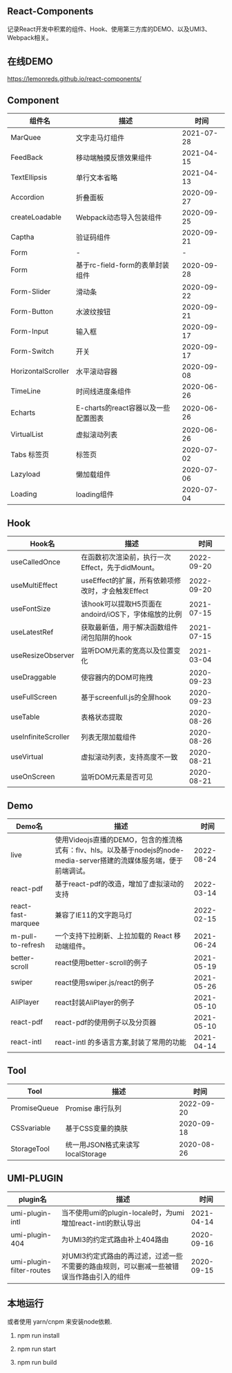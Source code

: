 ## React-Components

记录React开发中积累的组件、Hook、使用第三方库的DEMO、以及UMI3、Webpack相关。

## 在线DEMO

https://lemonreds.github.io/react-components/

## Component

| 组件名        | 描述             | 时间 |
| ----------- | ---------------- | ------ |
| MarQuee | 文字走马灯组件 | 2021-07-28   |
| FeedBack | 移动端触摸反馈效果组件 | 2021-04-15   |
| TextEllipsis | 单行文本省略 |2021-04-13|
| Accordion | 折叠面板 | 2020-09-27 |
| createLoadable | Webpack动态导入包装组件 | 2020-09-25   |
| Captha | 验证码组件 | 2020-09-21  |
| Form | - | -   |
| Form | 基于rc-field-form的表单封装组件 | 2020-09-28  |
| Form-Slider | 滑动条 | 2020-09-22  |
| Form-Button | 水波纹按钮| 2020-09-21  |
| Form-Input | 输入框 | 2020-09-17  |
| Form-Switch | 开关 | 2020-09-17  |
| HorizontalScroller | 水平滚动容器 | 2020-09-08  |
|TimeLine | 时间线进度条组件 | 2020-06-26  |
|Echarts | E-charts的react容器以及一些配置图表 | 2020-06-26  |
|VirtualList | 虚拟滚动列表 | 2020-06-26  |
|Tabs 标签页 | 标签页 | 2020-07-02 |
|Lazyload | 懒加载组件 | 2020-07-06  |
|Loading | loading组件 | 2020-07-04 |

## Hook

| Hook名        | 描述             | 时间 |
| ----------- | ---------------- | ------ |
| useCalledOnce | 在函数初次渲染前，执行一次Effect，先于didMount。 | 2022-09-20 |
| useMultiEffect | useEffect的扩展，所有依赖项修改时，才会触发Effect | 2022-09-20   |
| useFontSize | 该hook可以提取H5页面在andoird/iOS下，字体缩放的比例 |2021-07-15|
| useLatestRef | 获取最新值，用于解决函数组件闭包陷阱的hook | 2021-07-15 |
| useResizeObserver | 监听DOM元素的宽高以及位置变化 | 2021-03-04 |
| useDraggable | 使容器内的DOM可拖拽 | 2020-09-23  |
| useFullScreen | 基于screenfull.js的全屏hook | 2020-09-23  |
| useTable | 表格状态提取 | 2020-08-26  |
| useInfiniteScroller | 列表无限加载组件 | 2020-08-26 |
| useVirtual | 虚拟滚动列表，支持高度不一致 | 2020-08-21  |
| useOnScreen |  监听DOM元素是否可见  | 2020-08-21  |

## Demo


| Demo名        | 描述             | 时间 |
| ----------- | ---------------- | ------ |
| live | 使用Videojs直播的DEMO，包含的推流格式有：flv、hls。以及基于nodejs的node-media-server搭建的流媒体服务端，便于前端调试。 | 2022-08-24 | 
| react-pdf | 基于react-pdf的改造，增加了虚拟滚动的支持 | 2022-03-14 | 
| react-fast-marquee | 兼容了IE11的文字跑马灯 | 2022-02-15 | 
| m-pull-to-refresh | 一个支持下拉刷新、上拉加载的 React 移动端组件。 | 2021-06-24 | 
| better-scroll | react使用better-scroll的例子 | 2021-05-19 | 
| swiper | react使用swiper.js/react的例子  | 2021-05-26 | 
| AliPlayer | react封装AliPlayer的例子  | 2021-05-10 | 
| react-pdf | react-pdf的使用例子以及分页器  | 2021-05-10 | 
| react-intl | react-intl 的多语言方案,封装了常用的功能 | 2021-04-14 | 

 

## Tool

| Tool        | 描述             | 时间 |
| ----------- | ---------------- | ------ |
| PromiseQueue| Promise 串行队列 | 2022-09-20 | 
| CSSvariable| 基于CSS变量的换肤 | 2020-09-18 | 
| StorageTool|  统一用JSON格式来读写localStorage  | 2020-08-26 |


## UMI-PLUGIN

| plugin名        | 描述             | 时间 |
| ----------- | ---------------- | ------ |
| umi-plugin-intl| 当不使用umi的plugin-locale时，为umi增加react-intl的默认导出 | 2021-04-14 | 
| umi-plugin-404|  为UMI3的约定式路由补上404路由  | 2020-09-16 |
| umi-plugin-filter-routes |  对UMI3约定式路由的再过滤，过滤一些不需要的路由规则，可以删减一些被错误当作路由引入的组件  | 2020-09-15 |


## 本地运行

或者使用 yarn/cnpm 来安装node依赖.

1. npm run install

2. npm run start

3. npm run build

